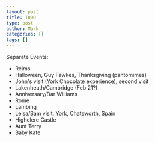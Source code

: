 ```yaml
---
layout: post
title: TODO
type: post
author: Mark
categories: []
tags: []
---
```


Separate Events:

* Reims
* Halloween, Guy Fawkes, Thanksgiving (pantomimes)
* John's visit (York Chocolate experience), second visit
* Lakenheath/Cambridge (Feb 21?)
* Anniversary/Dar Williams
* Rome
* Lambing
* Leisa/Sam visit: York, Chatsworth, Spain
* Highclere Castle
* Aunt Terry
* Baby Kate